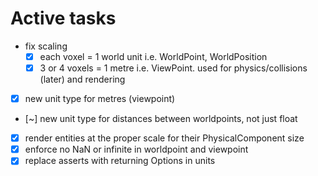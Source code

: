 # Active tasks

* fix scaling
	* [X] each voxel = 1 world unit i.e. WorldPoint, WorldPosition
	* [X] 3 or 4 voxels = 1 metre i.e. ViewPoint. used for physics/collisions (later) and rendering
* [X] new unit type for metres (viewpoint)
* [~] new unit type for distances between worldpoints, not just float
* [X] render entities at the proper scale for their PhysicalComponent size
* [X] enforce no NaN or infinite in worldpoint and viewpoint
* [X] replace asserts with returning Options in units
